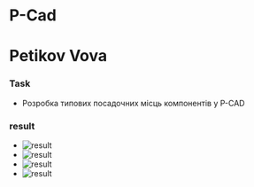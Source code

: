 # P-Cad
# Petikov Vova

### Task

* Розробка типових посадочних місць компонентів у P-CAD

### result

* ![result](polarized_capacitor_pattern.png)
* ![result](capasitor_pattern.png)
* ![result](constant_resistor_pattern.png)
* ![result](npn_transistor_pattern.png)
